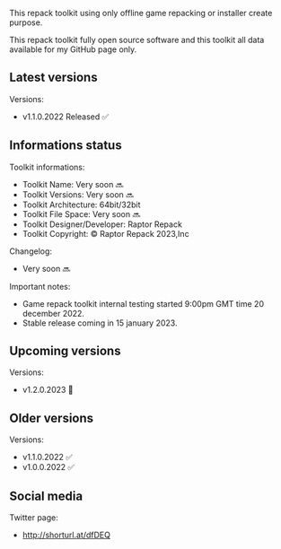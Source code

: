 This repack toolkit using only offline game repacking or installer create purpose.

This repack toolkit fully open source software and this toolkit all data available for my GitHub page only.

Latest versions
----------------------------------------------------------------------------------------------------
Versions:
- v1.1.0.2022 Released ✅

Informations status
----------------------------------------------------------------------------------------------------
Toolkit informations:
- Toolkit Name: Very soon 🔜
- Toolkit Versions: Very soon 🔜
- Toolkit Architecture: 64bit/32bit
- Toolkit File Space: Very soon 🔜
- Toolkit Designer/Developer: Raptor Repack
- Toolkit Copyright: © Raptor Repack 2023,Inc

Changelog:
- Very soon 🔜

Important notes:

- Game repack toolkit internal testing started 9:00pm GMT time 20 december 2022.
- Stable release coming in 15 january 2023.

Upcoming versions
-----------------------------------------------
Versions:
- v1.2.0.2023 📌

Older versions
-----------------------------------------------
Versions:
- v1.1.0.2022 ✅
- v1.0.0.2022 ✅

Social media
-----------------------------------------------
Twitter page:
- http://shorturl.at/dfDEQ
